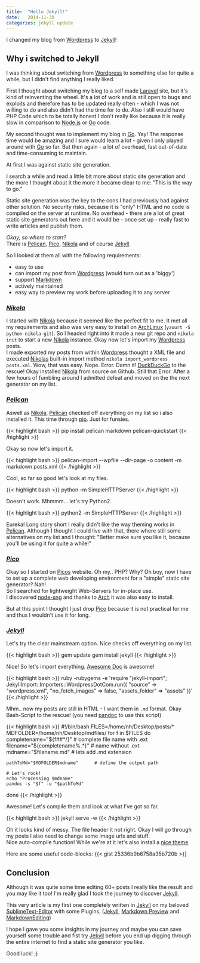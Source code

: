 ```yaml
---
title:  "Hello Jekyll!"
date:   2014-11-30
categories: jekyll update
---
```

I changed my blog from [Wordpress][wordpress] to [Jekyll][jekyll]!

## Why i switched to Jekyll
I was thinking about switching from [Wordpress][wordpress] to something else for quite a while, but I didn't find anything I really liked.

First I thought about switching my blog to a self made [Laravel][laravel] site, but it's kind of reinventing the wheel.
It's a lot of work and is still open to bugs and exploits and therefore has to be updated really often - which I was not willing to do and also didn't had the time for to do.
Also I still would have PHP Code which to be totally honest I don't really like because it is really slow in comparison to [Node.js][nodejs] or [Go][go] code.

My second thought was to implement my blog in [Go][go]. Yay! The response time would be amazing and I sure would learn a lot - given I only played around with [Go][go] so far.
But then again - a lot of overhead, fast out-of-date and time-consuming to maintain.

At first I was against static site generation.

I search a while and read a little bit more about static site generation and the more I thought about it the more it became clear to me: "This is the way to go."

Static site generation was the key to the cons I had previously had against other solution. No security risks, because it is "only" HTML and no code is compiled on the server at runtime. No overhead - there are a lot of great static site generators out here and it would be - once set up - really fast to write articles and publish them.

*Okay, so where to start?* <br>
There is [Pelican][pelican], [Pico][pico], [Nikola][nikola] and of course [Jekyll][jekyll].

So I looked at them all with the following requirements:

- easy to use
- can import my post from [Wordpress][wordpress] (would turn out as a 'biggy')
- support [Markdown][markdown]
- actively maintained
- easy way to preview my work before uploading it to any server


### ***[Nikola][nikola]***<br>
I started with [Nikola][nikola] because it seemed like the perfect fit to me. It met all my requirements and also was very easy to install on [ArchLinux][arch] (```yaourt -S python-nikola-git```).
So I headed right into it made a new git repo and ```nikola init``` to start a new [Nikola][nikola] instance.
Okay now let's import my [Wordpress][wordpress] posts.<br>
I made exported my posts from within [Wordpress][wordpress] thought a XML file and executed [Nikolas][nikola] built-in import method ```nikola import_wordpress posts.xml```. Wow, that was easy.
Nope. Error. Damn it! [DuckDuckGo][duckduck] to the rescue!
Okay installed [Nikola][nikola] from source on Github. Still that Error. 
After a few hours of fumbling around I admitted defeat and moved on the the next generator on my list.

### ***[Pelican][pelican]***<br>
Aswell as [Nikola][nikola], [Pelican][pelican] checked off everything on my list so i also installed it. This time through [pip][pip]. Just for funsies.

{{< highlight bash >}}
pip install pelican markdown
pelican-quickstart
{{< /highlight >}}

Okay so now let's import it.

{{< highlight bash >}}
pelican-import --wpfile --dir-page -o content -m markdown posts.xml
{{< /highlight >}}

Cool, so far so good let's look at my files.

{{< highlight bash >}}
python -m SimpleHTTPServer
{{< /highlight >}}

Doesn't work. Mhmmm... let's try Python2.

{{< highlight bash >}}
python2 -m SimpleHTTPServer
{{< /highlight >}}

Eureka! Long story short I really didn't like the way theming works in [Pelican][pelican]. Although I thought I could live with that, there where still some alternatives on my list and I thought: "Better make sure you like it, because you'll be using it for quite a while!"

### ***[Pico][pico]***<br>
Okay so I started on [Picos][pico] website. Oh my.. PHP? Why? Oh boy, now I have to set up a complete web developing environment for a "simple" static site generator? Nah!<br>
So I searched for lightweight Web-Servers for in-place use.<br>
I discovered [node-sng](http://code.ravelsoft.com/node-sng) and thanks to [Arch][arch] it was also easy to install.

But at this point I thought I just drop [Pico][pico] because it is not practical for me and thus I wouldn't use it for long.

### ***[Jekyll][jekyll]***<br>
Let's try the clear mainstream option. Nice checks off everything on my list. 

{{< highlight bash >}}
gem update
gem install jekyll
{{< /highlight >}}

Nice! So let's import everything. [Awesome Doc](http://import.jekyllrb.com/docs/wordpressdotcom/) is awesome!

{{< highlight bash >}}
ruby -rubygems -e 'require "jekyll-import";
    JekyllImport::Importers::WordpressDotCom.run({
      "source" => "wordpress.xml",
      "no_fetch_images" => false,
      "assets_folder" => "assets"
    })'
{{< /highlight >}}

Mhm.. now my posts are still in HTML - I want them in ```.md``` format. Okay Bash-Script to the rescue! (you need [pandoc](http://johnmacfarlane.net/pandoc/installing.html) to use this script)

{{< highlight bash >}}
#!/bin/bash
FILES=/home/nh/Desktop/posts/*
MDFOLDER=/home/nh/Desktop/mdfiles/
for f in $FILES
do
    completename="${f##*/}"          # complete file name with .ext
    filename="${completename%.*}"    # name without .ext
    mdname="$filename.md"            # lets add .md extension

    pathToMd="$MDFOLDER$mdname"      # define the output path

    # Let's rock!
    echo "Processing $mdname"
    pandoc -s "$f" -o "$pathToMd"
done
{{< /highlight >}}

Awesome! Let's compile them and look at what I've got so far.

{{< highlight bash >}}
jekyll serve -w
{{< /highlight >}}

Oh it looks kind of messy. The file header it not right. Okay I will go through my posts I also need to change some image urls and stuff.<br>
Nice auto-compile function! While we're at it let's also install a [nice theme](https://mademistakes.com/articles/hpstr-jekyll-theme/).

Here are some useful code-blocks:
{{< gist 25336b9b6758a35b720b >}}

## Conclusion
Although it was quite some time editing 60+ posts I really like the result and you may like it too! I'm really glad I took the journey to discover [Jekyll][jekyll].

This very article is my first one completely written in [Jekyll][jekyll] on my beloved [SublimeText-Editor][sublime] with some Plugins. ([Jekyll](https://sublime.wbond.net/packages/Jekyll), [Markdown Preview](https://sublime.wbond.net/packages/Markdown%20Preview) and [Markdown​Editing](https://sublime.wbond.net/packages/MarkdownEditing))

I hope I gave you some insights in my journey and maybe you can save yourself some trouble and fist try [Jekyll][jekyll] before you end up digging through the entire internet to find a static site generator you like.

Good luck! ;)





[jekyll]: http://jekyllrb.com
[wordpress]: https://wordpress.org/
[laravel]: http://laravel.com/
[go]: https://golang.org/
[nodejs]: http://www.nodejs.org/
[pelican]: http://blog.getpelican.com/
[pico]: http://picocms.org/
[nikola]: http://getnikola.com/
[markdown]: https://help.github.com/articles/github-flavored-markdown/
[arch]: https://www.archlinux.org/
[duckduck]: https://duckduckgo.com/
[pip]: https://pypi.python.org/pypi/pip/
[sng]: http://code.ravelsoft.com/node-sng
[sublime]: http://www.sublimetext.com/

